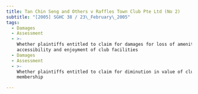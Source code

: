 ```yaml
---
title: Tan Chin Seng and Others v Raffles Town Club Pte Ltd (No 2)
subtitle: "[2005] SGHC 38 / 23\_February\_2005"
tags:
  - Damages
  - Assessment
  - >-
    Whether plaintiffs entitled to claim for damages for loss of amenity,
    accessibility and enjoyment of club facilities
  - Damages
  - Assessment
  - >-
    Whether plaintiffs entitled to claim for diminution in value of club
    membership

---
```


